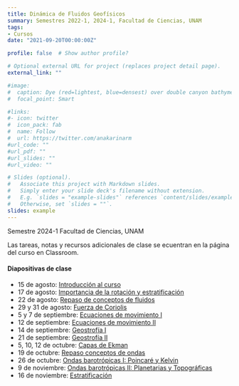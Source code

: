 ```yaml
---
title: Dinámica de Fluidos Geofísicos
summary: Semestres 2022-1, 2024-1, Facultad de Ciencias, UNAM
tags:
- Cursos
date: "2021-09-20T00:00:00Z"

profile: false  # Show author profile?

# Optional external URL for project (replaces project detail page).
external_link: ""

#image:
#  caption: Dye (red=lightest, blue=densest) over double canyon bathymetry during upwelling conditions - Geophysical Fluid Dynamics Lab at UBC.
#  focal_point: Smart

#links:
#- icon: twitter
#  icon_pack: fab
#  name: Follow
#  url: https://twitter.com/anakarinarm
#url_code: ""
#url_pdf: ""
#url_slides: ""
#url_video: ""

# Slides (optional).
#   Associate this project with Markdown slides.
#   Simply enter your slide deck's filename without extension.
#   E.g. `slides = "example-slides"` references `content/slides/example-slides.md`.
#   Otherwise, set `slides = ""`.
slides: example
---
```

Semestre 2024-1 Facultad de Ciencias, UNAM

Las tareas, notas y recursos adicionales de clase se ecuentran en la página del curso en Classroom.

#### Diapositivas de clase

* 15 de agosto: [Introducción al curso](Slides/01_15ago23.html) 
* 17 de agosto: [Importancia de la rotación y estratificación](Slides/02_17ago23.html)
* 22 de agosto: [Repaso de conceptos de fluidos](Slides/03_22ago23.html)
* 29 y 31 de agosto: [Fuerza de Coriolis](Slides/05_29ago23.html)
* 5 y 7 de septiembre: [Ecuaciones de movimiento 
I](Slides/06_05sep23.html)
* 12 de septiembre: [Ecuaciones de movimiento II](Slides/07_12sep23.html)
* 14 de septiembre: [Geostrofía I](Slides/08_14sep23.html)
* 21 de septiembre: [Geostrofía II](Slides/09_21sep23.html)
* 5, 10, 12 de octubre: [Capas de Ekman](Slides/10_10oct23.html)
* 19 de octubre: [Repaso conceptos de ondas](Slides/ondas_conceptos_html.html)
* 26 de octubre: [Ondas barotrópicas I: Poincaré y Kelvin](Slides/11_26oct23.html)
* 9 de noviembre: [Ondas barotrópicas II: Planetarias y Topográficas](Slides/12_09nov23.html)
* 16 de noviembre: [Estratificación](Slides/13_14nov23.html)